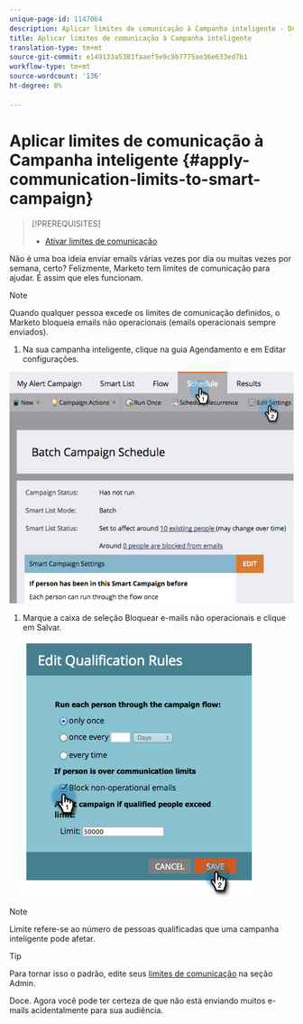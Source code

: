 ```yaml
---
unique-page-id: 1147064
description: Aplicar limites de comunicação à Campanha inteligente - Documentos de marketing - Documentação do produto
title: Aplicar limites de comunicação à Campanha inteligente
translation-type: tm+mt
source-git-commit: e149133a5383faaef5e9c9b7775ae36e633ed7b1
workflow-type: tm+mt
source-wordcount: '136'
ht-degree: 0%

---
```



# Aplicar limites de comunicação à Campanha inteligente {#apply-communication-limits-to-smart-campaign}

>[!PREREQUISITES]
>
>* [Ativar limites de comunicação](../../../../product-docs/administration/email-setup/enable-communication-limits.md)

>



Não é uma boa ideia enviar emails várias vezes por dia ou muitas vezes por semana, certo? Felizmente, Marketo tem limites de comunicação para ajudar. É assim que eles funcionam.

>[!NOTE]
>
>Quando qualquer pessoa excede os limites de comunicação definidos, o Marketo bloqueia emails não operacionais (emails operacionais sempre enviados).

1. Na sua campanha inteligente, clique na guia Agendamento e em Editar configurações.

![](assets/programeditsettings-hands-1.png)

1. Marque a caixa de seleção Bloquear e-mails não operacionais e clique em Salvar.

   ![](assets/apply-communication-limits-to-smart-campaign.png)

>[!NOTE]
>
>Limite refere-se ao número de pessoas qualificadas que uma campanha inteligente pode afetar.

>[!TIP]
>
>Para tornar isso o padrão, edite seus [limites de comunicação](../../../../product-docs/administration/email-setup/enable-communication-limits.md) na seção Admin.

Doce. Agora você pode ter certeza de que não está enviando muitos e-mails acidentalmente para sua audiência.
